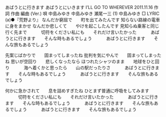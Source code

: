 あばうとに行きます
あばうとにいきます
I’LL GO TO WHEREVER
2011.11.16
作詞  作曲  編曲 (Ver.)   唄
中島みゆき   中島みゆき   瀬尾一三 (1)
中島みゆき
□ LYRIC (a)●『荒野より』
なんだか窮屈で　　町を出てみたんです
知らない路線の電車に身をまかせ
なんだか悲しくて　　やけを起こしたんです
見知らぬ乗客と同じ行く先まで
　　　切符をください私にも　　それだけ言いたかった
　　　あばうとに行きます　　そんな時もあるでしょう
　　　あばうとに行きます　　そんな旅もあるでしょう

先案じばかりで　　固まってしまったね
批判を気にやんで　　固まってしまったね
思いが空回り　　悲しくなったなら
ほつれたシャツのまま　　地球をひと回り
　　　海へ着くかと思ったら　　山の駅だったりさ
　　　あばうとに行きます　　そんな時もあるでしょう
　　　あばうとに行きます　　そんな旅もあるでしょう

何かに急かされて　　息を詰めすぎたね
ひとまず普通に呼吸をしてみます
　　　切符をください私にも　　それだけ言いたかった
　　　あばうとに行きます　　そんな時もあるでしょう
　　　あばうとに行きます　　そんな旅もあるでしょう
　　　あばうとに行きます　　そんな旅もあるでしょう